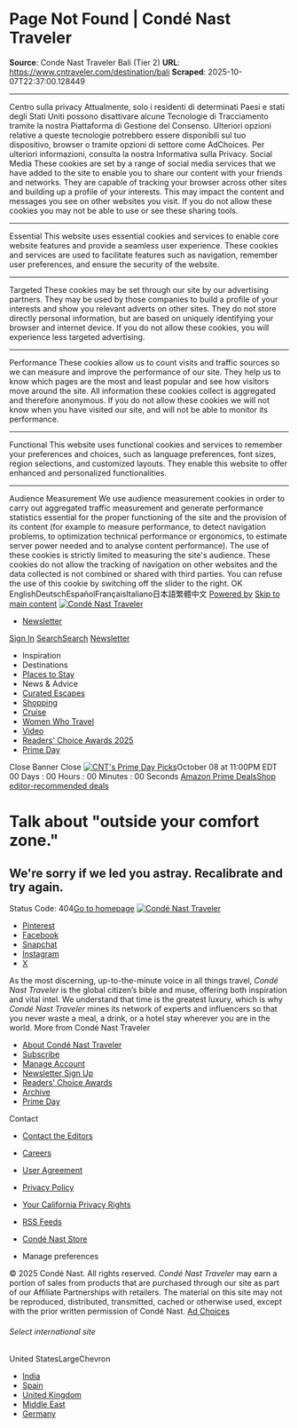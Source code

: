 # Page Not Found | Condé Nast Traveler

**Source**: Conde Nast Traveler Bali (Tier 2)
**URL**: https://www.cntraveler.com/destination/bali
**Scraped**: 2025-10-07T22:37:00.128449

---

Centro sulla privacy
Attualmente, solo i residenti di determinati Paesi e stati degli Stati Uniti possono disattivare alcune Tecnologie di Tracciamento tramite la nostra Piattaforma di Gestione del Consenso. Ulteriori opzioni relative a queste tecnologie potrebbero essere disponibili sul tuo dispositivo, browser o tramite opzioni di settore come AdChoices. Per ulteriori informazioni, consulta la nostra Informativa sulla Privacy.
Social Media
These cookies are set by a range of social media services that we have added to the site to enable you to share our content with your friends and networks. They are capable of tracking your browser across other sites and building up a profile of your interests. This may impact the content and messages you see on other websites you visit. If you do not allow these cookies you may not be able to use or see these sharing tools.
* * *
Essential
This website uses essential cookies and services to enable core website features and provide a seamless user experience. These cookies and services are used to facilitate features such as navigation, remember user preferences, and ensure the security of the website.
* * *
Targeted
These cookies may be set through our site by our advertising partners. They may be used by those companies to build a profile of your interests and show you relevant adverts on other sites. They do not store directly personal information, but are based on uniquely identifying your browser and internet device. If you do not allow these cookies, you will experience less targeted advertising.
* * *
Performance
These cookies allow us to count visits and traffic sources so we can measure and improve the performance of our site. They help us to know which pages are the most and least popular and see how visitors move around the site. All information these cookies collect is aggregated and therefore anonymous. If you do not allow these cookies we will not know when you have visited our site, and will not be able to monitor its performance.
* * *
Functional
This website uses functional cookies and services to remember your preferences and choices, such as language preferences, font sizes, region selections, and customized layouts. They enable this website to offer enhanced and personalized functionalities.
* * *
Audience Measurement
We use audience measurement cookies in order to carry out aggregated traffic measurement and generate performance statistics essential for the proper functioning of the site and the provision of its content (for example to measure performance, to detect navigation problems, to optimization technical performance or ergonomics, to estimate server power needed and to analyse content performance). The use of these cookies is strictly limited to measuring the site's audience. These cookies do not allow the tracking of navigation on other websites and the data collected is not combined or shared with third parties. You can refuse the use of this cookie by switching off the slider to the right.
OK
EnglishDeutschEspañolFrançaisItaliano日本語繁體中文
[Powered by](https://ethyca.com/)
[Skip to main content](https://www.cntraveler.com/destination/bali#main-content)
[![Condé Nast Traveler](https://www.cntraveler.com/verso/static/condenasttraveler-global/assets/logo-reverse.svg)](https://www.cntraveler.com/)
  * [Newsletter](https://www.cntraveler.com/newsletter)


[Sign In](https://www.cntraveler.com/auth/initiate?redirectURL=%2Fdestination%2Fbali&source=VERSO_NAVIGATION)
[SearchSearch](https://www.cntraveler.com/search)
[Newsletter](https://www.cntraveler.com/newsletter)
  * Inspiration
  * Destinations
  * [Places to Stay](https://www.cntraveler.com/places-to-stay)
  * News & Advice
  * [Curated Escapes](https://www.cntraveler.com/curated-escapes-with-abercrombie-and-kent)
  * [Shopping](https://www.cntraveler.com/shopping)
  * [Cruise](https://www.cntraveler.com/cruise)
  * [Women Who Travel](https://www.cntraveler.com/women-who-travel)
  * [Video](https://www.cntraveler.com/video)
  * [Readers' Choice Awards 2025](https://www.cntraveler.com/inspiration/readers-choice-awards)
  * [Prime Day](https://www.cntraveler.com/amazon-prime-day)


Close Banner
Close
[![CNT's Prime Day Picks](https://media.cntraveler.com/photos/62cd72d1bb4461b7e9e080e0/original/pass/BFShopTheSales3-05.png?format=original)](https://www.cntraveler.com/amazon-prime-day)October 08 at 11:00PM EDT
00
Days
:
00
Hours
:
00
Minutes
:
00
Seconds
[Amazon Prime Deals](https://www.cntraveler.com/amazon-prime-day)[Shop editor-recommended deals](https://www.cntraveler.com/amazon-prime-day)
# Talk about "outside your comfort zone."
## We're sorry if we led you astray. Recalibrate and try again.
Status Code: 404[Go to homepage](https://www.cntraveler.com/)
[![Condé Nast Traveler](https://www.cntraveler.com/verso/static/condenasttraveler-global/assets/logo-reverse.svg)](https://www.cntraveler.com/)
  * [Pinterest](https://www.pinterest.com/cntraveler/)
  * [Facebook](https://www.facebook.com/CondeNastTraveler)
  * [Snapchat](https://www.snapchat.com/add/cntraveler)
  * [Instagram](https://www.instagram.com/cntraveler/)
  * [X](https://twitter.com/CNTraveler)


As the most discerning, up-to-the-minute voice in all things travel, _Condé Nast Traveler_ is the global citizen’s bible and muse, offering both inspiration and vital intel. We understand that time is the greatest luxury, which is why _Condé Nast Traveler_ mines its network of experts and influencers so that you never waste a meal, a drink, or a hotel stay wherever you are in the world.
More from Condé Nast Traveler
  * [About Condé Nast Traveler](https://www.cntraveler.com/info/about-us)
  * [Subscribe](https://www.cntraveler.com/go/failsafe)
  * [Manage Account](https://www.cntraveler.com/account/profile)
  * [Newsletter Sign Up](https://www.cntraveler.com/newsletter)
  * [Readers' Choice Awards](https://www.cntraveler.com/inspiration/readers-choice-awards)
  * [Archive](https://archive.cntraveler.com/)
  * [Prime Day](https://www.cntraveler.com/amazon-prime-day)


Contact
  * [Contact the Editors](https://www.cntraveler.com/info/about-us)
  * [Careers](https://www.condenast.com/careers/)


  * [User Agreement](https://www.condenast.com/user-agreement/)
  * [Privacy Policy](http://www.condenast.com/privacy-policy#privacypolicy)
  * [Your California Privacy Rights](http://www.condenast.com/privacy-policy#privacypolicy-california)
  * [RSS Feeds](https://www.cntraveler.com/feed/rss)
  * [Condé Nast Store](https://www.condenaststore.com/)
  * Manage preferences


© 2025 Condé Nast. All rights reserved. _Condé Nast Traveler_ may earn a portion of sales from products that are purchased through our site as part of our Affiliate Partnerships with retailers. The material on this site may not be reproduced, distributed, transmitted, cached or otherwise used, except with the prior written permission of Condé Nast. [Ad Choices](http://www.aboutads.info)
###### Select international site
United StatesLargeChevron
  * [India](https://www.cntraveller.in/)
  * [Spain](https://www.traveler.es)
  * [United Kingdom](https://www.cntraveller.com/)
  * [Middle East](https://www.cntravellerme.com/)
  * [Germany](https://www.cntraveller.de/)


